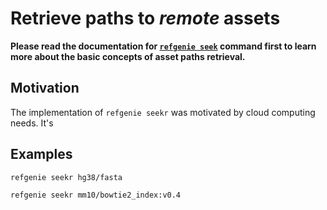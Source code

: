 # Retrieve paths to *remote* assets

**Please read the documentation for [`refgenie seek`](seek.md) command first to learn more about the basic concepts of asset paths retrieval.**

## Motivation

The implementation of `refgenie seekr` was motivated by cloud computing needs. It's 

## Examples

```console
refgenie seekr hg38/fasta
```

```console
refgenie seekr mm10/bowtie2_index:v0.4
```